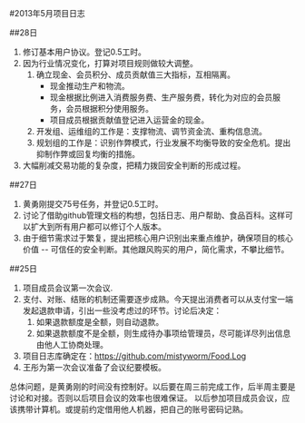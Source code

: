 #2013年5月项目日志

##28日

1. 修订基本用户协议。登记0.5工时。
2. 因为行业情况变化，打算对项目规则做较大调整。
	1. 确立现金、会员积分、成员贡献值三大指标，互相隔离。
		* 现金推动生产和物流。  
		* 现金根据比例进入消费服务费、生产服务费，转化为对应的会员服务，会员根据积分使用服务。  
		* 项目成员根据贡献值登记进入运营金的现金。
	2. 开发组、运维组的工作是：支撑物流、调节资金流、重构信息流。
	3. 规划组的工作是：识别作弊模式，行业发展不均衡导致的安全危机。提出抑制作弊或回复均衡的措施。
3. 大幅削减交易功能的复杂度，把精力拨回安全判断的形成过程。



##27日
1. 黄勇刚提交75号任务，并登记0.5工时。
2. 讨论了借助github管理文档的构想，包括日志、用户帮助、食品百科。这样可以扩大到所有用户都可以修订个人版本。
3. 由于细节需求过于繁复，提出把核心用户识别出来重点维护，确保项目的核心价值 -- 可信任的安全判断。其他跟风购买的用户，简化需求，不攀比细节。


##25日
1. 项目成员会议第一次会议.
2. 支付、对账、结账的机制还需要逐步成熟。今天提出消费者可以从支付宝一端发起退款申请，引出一些没考虑过的环节。讨论后决定：
	1. 如果退款额度是全额，则自动退款。
	2. 如果退款额度不是全额，则生成待办事项给管理员，尽可能详尽列出信息由他人工协商处理。
3. 项目日志库确定在：https://github.com/mistyworm/Food.Log
4. 王彤为第一次会议准备了会议纪要模板。

总体问题，是黄勇刚的时间没有控制好。以后要在周三前完成工作，后半周主要是讨论和对接。否则以后项目会议的效率也很难保证。
以后参加项目成员会议，应该携带计算机。或提前约定借用他人机器，把自己的账号密码记熟。
